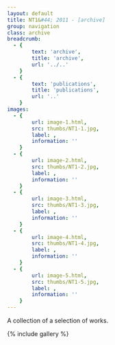 ```yaml
---
layout: default
title: NT1&#44; 2011 - [archive]
group: navigation
class: archive
breadcrumb:
  - {
  		text: 'archive',
  		title: 'archive',
  		url: '../..'
	}
  - {
  		text: 'publications',
  		title: 'publications',
  		url: '..'
	}
images:
  - {
		url: image-1.html, 
		src: thumbs/NT1-1.jpg,
		label: ,
		information: ''
	}
  - {
		url: image-2.html, 
		src: thumbs/NT1-2.jpg,
		label: ,
		information: ''
	}
  - {
		url: image-3.html, 
		src: thumbs/NT1-3.jpg,
		label: ,
		information: ''
	}
  - {
		url: image-4.html, 
		src: thumbs/NT1-4.jpg,
		label: ,
		information: ''
	}
  - {
		url: image-5.html, 
		src: thumbs/NT1-5.jpg,
		label: ,
		information: ''
	}
---
```


A collection of a selection of works.

{% include gallery %}
